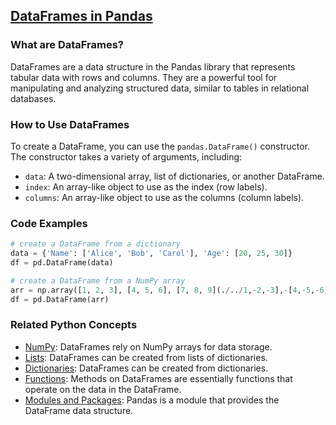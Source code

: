 ## [DataFrames in Pandas](./../DataFrames-in-Pandas/)

### What are DataFrames?
DataFrames are a data structure in the Pandas library that represents tabular data with rows and columns. They are a powerful tool for manipulating and analyzing structured data, similar to tables in relational databases.

### How to Use DataFrames
To create a DataFrame, you can use the `pandas.DataFrame()` constructor. The constructor takes a variety of arguments, including:

- `data`: A two-dimensional array, list of dictionaries, or another DataFrame.
- `index`: An array-like object to use as the index (row labels).
- `columns`: An array-like object to use as the columns (column labels).

### Code Examples
```python
# create a DataFrame from a dictionary
data = {'Name': ['Alice', 'Bob', 'Carol'], 'Age': [20, 25, 30]}
df = pd.DataFrame(data)

# create a DataFrame from a NumPy array
arr = np.array([1, 2, 3], [4, 5, 6], [7, 8, 9](./../1,-2,-3],-[4,-5,-6],-[7,-8,-9/))
df = pd.DataFrame(arr)
```

### Related Python Concepts
- [NumPy](./../NumPy/): DataFrames rely on NumPy arrays for data storage.
- [Lists](./../Lists/): DataFrames can be created from lists of dictionaries.
- [Dictionaries](./../Dictionaries/): DataFrames can be created from dictionaries.
- [Functions](./../Functions/): Methods on DataFrames are essentially functions that operate on the data in the DataFrame.
- [Modules and Packages](./../Modules-and-Packages/): Pandas is a module that provides the DataFrame data structure.